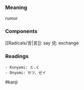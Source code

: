 ### Meaning

rumor

### Components

[[Radicals/言|言]]: say 兌: exchange

### Readings

```
- Kunyomi: と.く
- Onyomi: セツ、ゼイ
```

#kanji